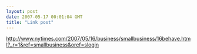 ```yaml
---
layout: post
date: 2007-05-17 00:01:04 GMT
title: "Link post"
---
```

<http://www.nytimes.com/2007/05/16/business/smallbusiness/16behave.html?_r=1&ref=smallbusiness&oref=slogin>

